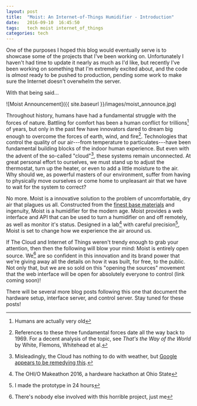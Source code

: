 ```yaml
---
layout: post
title:  "Moist: An Internet-of-Things Humidifier - Introduction"
date:   2016-09-10  16:45:50
tags:   tech moist internet_of_things
categories: tech
---
```


One of the purposes I hoped this blog would eventually serve is to showcase some
of the projects that I've been working on. Unfortunately I haven't had time to
update it nearly as much as I'd like, but recently I've been working on
something that I'm extremely excited about, and the code is *almost* ready to be
pushed to production, pending some work to make sure the Internet doesn't
overwhelm the server.

With that being said...

![Moist Announcement]({{ site.baseurl }}/images/moist_announce.jpg)

Throughout history, humans have had a fundamental struggle with the forces of
nature. Battling for comfort has been a human conflict for trillions[^1] of
years, but only in the past few have innovators dared to dream big enough to
overcome the forces of earth, wind, and fire[^2]. Technologies that control the
quality of our air---from temperature to particulates---have been fundamental
building blocks of the indoor human experience. But even with the advent of the
so-called "cloud"[^3], these systems remain unconnected. At great personal
effort to ourselves, we must stand up to adjust the thermostat, turn up the
heater, or even to add a little moisture to the air. Why should we, as powerful
masters of our environment, suffer from having to physically move ourselves or
come home to unpleasant air that we have to wait for the system to correct?

No more. Moist is a innovative solution to the problem of uncomfortable, dry
air that plagues us all. Constructed from the [finest base materials](https://www.amazon.com/Homedics-Personal-Ultrasonic-Humidifier-White/dp/B005JSD2EE/ref=sr_1_6?ie=UTF8&qid=1473528502&sr=8-6&keywords=homedics+humidifier)
and ingenuity, Moist is a humidifier for the modern age. Moist provides a web
interface and API that can be used to turn a humidifier on and off remotely, as
well as monitor it's status. Designed in a lab[^4] with careful precision[^5],
Moist is set to change how we experience the air around us.

If The Cloud and Internet of Things weren't trendy enough to grab your
attention, then then the following will blow your mind: Moist is entirely open
source. We[^6] are so confident in this innovation and its brand power that
we're giving away all the details on how it was built, for free, to the public.
Not only that, but we are so sold on this "opening the sources" movement that
the web interface will be open for absolutely everyone to control (link coming
soon)!

There will be several more blog posts following this one that document the
hardware setup, interface server, and control server. Stay tuned for these
posts!

[^1]: Humans are actually very old
[^2]: References to these three fundamental forces date all the way back to 1969. For a decent analysis of the topic, see *That's the Way of the World* by White, Flemons, Whitehead et al.
[^3]: Misleadingly, the Cloud has nothing to do with weather, but [Google appears to be remedying this](https://www.youtube.com/watch?v=Cp10_PygJ4o).
[^4]: The OHI/O Makeathon 2016, a hardware hackathon at Ohio State
[^5]: I made the prototype in 24 hours
[^6]: There's nobody else involved with this horrible project, just me
